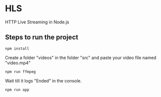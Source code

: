 # HLS

HTTP Live Streaming in Node.js

## Steps to run the project

```
npm install
```

Create a folder "videos" in the folder "src" and paste your video file named "video.mp4"

```
npm run ffmpeg
```

Wait till it logs "Ended" in the console.

```
npm run app
```
